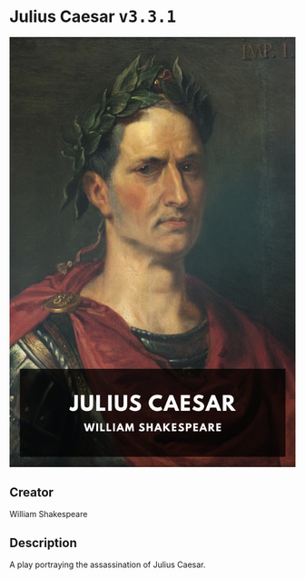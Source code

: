 
# Julius Caesar <kbd>v3.3.1</kbd>

<center>
  <img src="./cover-1024.jpg"/>
</center>

## Creator
William Shakespeare

## Description
A play portraying the assassination of Julius Caesar.
